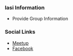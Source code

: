 ### Iasi Information
* Provide Group Information

### Social Links
* [Meetup](https://www.meetup.com/OWASP-Iasi-Meetup-Group/)
* [Facebook](https://www.facebook.com/owasp.iasi/)
